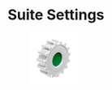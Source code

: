 # Suite Settings

<figure><img src="../../.gitbook/assets/Suite_settings-1 (1).png" alt=""><figcaption></figcaption></figure>
